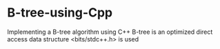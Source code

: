 # B-tree-using-Cpp
Implementing a B-tree algorithm using C++
B-tree is an optimized direct access data structure 
<bits/stdc++.h> is used
